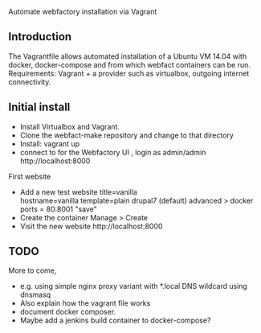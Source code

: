 Automate webfactory installation via Vagrant

Introduction
------------

The Vagrantfile allows automated installation of a Ubuntu VM 14.04 with docker, docker-compose and from which webfact containers can be run.
Requirements: Vagrant + a provider such as virtualbox, outgoing internet connectivity.

Initial install
---------------
* Install Virtualbox and Vagrant.
* Clone the webfact-make repository and change to that directory
* Install:
  vagrant up
* connect to for the Webfactory UI , login as admin/admin
  http://localhost:8000 

First website
* Add a new test website 
  title=vanilla  
  hostname=vanilla
  template=plain drupal7 (default)
  advanced > docker ports = 80:8001
  "save"
* Create the container
  Manage > Create
* Visit the new website
  http://localhost:8000  
  
  
TODO
----
More to come, 
* e.g. using simple nginx proxy variant  with *.local DNS wildcard using dnsmasq
* Also explain how the vagrant file works
* document docker composer.
* Maybe add a jenkins build container to docker-compose?
